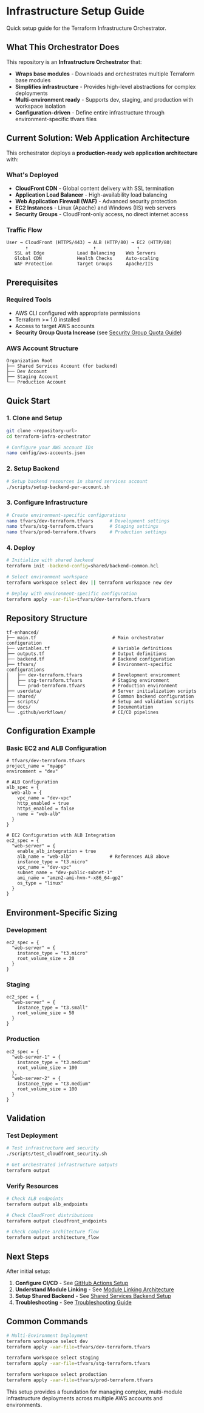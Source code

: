 # Infrastructure Setup Guide

Quick setup guide for the Terraform Infrastructure Orchestrator.

## What This Orchestrator Does

This repository is an **Infrastructure Orchestrator** that:
- **Wraps base modules** - Downloads and orchestrates multiple Terraform base modules
- **Simplifies infrastructure** - Provides high-level abstractions for complex deployments  
- **Multi-environment ready** - Supports dev, staging, and production with workspace isolation
- **Configuration-driven** - Define entire infrastructure through environment-specific tfvars files

## Current Solution: Web Application Architecture

This orchestrator deploys a **production-ready web application architecture** with:

### What's Deployed
- **CloudFront CDN** - Global content delivery with SSL termination
- **Application Load Balancer** - High-availability load balancing
- **Web Application Firewall (WAF)** - Advanced security protection
- **EC2 Instances** - Linux (Apache) and Windows (IIS) web servers
- **Security Groups** - CloudFront-only access, no direct internet access

### Traffic Flow
```
User → CloudFront (HTTPS/443) → ALB (HTTP/80) → EC2 (HTTP/80)
       ↑                        ↑               ↑
   SSL at Edge            Load Balancing    Web Servers
   Global CDN             Health Checks     Auto-scaling
   WAF Protection         Target Groups     Apache/IIS
```

## Prerequisites

### Required Tools
- AWS CLI configured with appropriate permissions
- Terraform >= 1.0 installed
- Access to target AWS accounts
- **Security Group Quota Increase** (see [Security Group Quota Guide](security_group_quota_increase.md))

### AWS Account Structure
```
Organization Root
├── Shared Services Account (for backend)
├── Dev Account
├── Staging Account
└── Production Account
```

## Quick Start

### 1. Clone and Setup
```bash
git clone <repository-url>
cd terraform-infra-orchestrator

# Configure your AWS account IDs
nano config/aws-accounts.json
```

### 2. Setup Backend
```bash
# Setup backend resources in shared services account
./scripts/setup-backend-per-account.sh
```

### 3. Configure Infrastructure
```bash
# Create environment-specific configurations
nano tfvars/dev-terraform.tfvars      # Development settings
nano tfvars/stg-terraform.tfvars      # Staging settings  
nano tfvars/prod-terraform.tfvars     # Production settings
```

### 4. Deploy
```bash
# Initialize with shared backend
terraform init -backend-config=shared/backend-common.hcl

# Select environment workspace
terraform workspace select dev || terraform workspace new dev

# Deploy with environment-specific configuration
terraform apply -var-file=tfvars/dev-terraform.tfvars
```

## Repository Structure

```
tf-enhanced/
├── main.tf                            # Main orchestrator configuration
├── variables.tf                       # Variable definitions
├── outputs.tf                         # Output definitions
├── backend.tf                         # Backend configuration
├── tfvars/                            # Environment-specific configurations
│   ├── dev-terraform.tfvars           # Development environment
│   ├── stg-terraform.tfvars           # Staging environment
│   └── prod-terraform.tfvars          # Production environment
├── userdata/                          # Server initialization scripts
├── shared/                            # Common backend configuration
├── scripts/                           # Setup and validation scripts
├── docs/                              # Documentation
└── .github/workflows/                 # CI/CD pipelines
```

## Configuration Example

### Basic EC2 and ALB Configuration
```hcl
# tfvars/dev-terraform.tfvars
project_name = "myapp"
environment = "dev"

# ALB Configuration
alb_spec = {
  web-alb = {
    vpc_name = "dev-vpc"
    http_enabled = true
    https_enabled = false
    name = "web-alb"
  }
}

# EC2 Configuration with ALB Integration
ec2_spec = {
  "web-server" = {
    enable_alb_integration = true
    alb_name = "web-alb"              # References ALB above
    instance_type = "t3.micro"
    vpc_name = "dev-vpc"
    subnet_name = "dev-public-subnet-1"
    ami_name = "amzn2-ami-hvm-*-x86_64-gp2"
    os_type = "linux"
  }
}
```

## Environment-Specific Sizing

### Development
```hcl
ec2_spec = {
  "web-server" = {
    instance_type = "t3.micro"
    root_volume_size = 20
  }
}
```

### Staging
```hcl
ec2_spec = {
  "web-server" = {
    instance_type = "t3.small"
    root_volume_size = 50
  }
}
```

### Production
```hcl
ec2_spec = {
  "web-server-1" = {
    instance_type = "t3.medium"
    root_volume_size = 100
  },
  "web-server-2" = {
    instance_type = "t3.medium"
    root_volume_size = 100
  }
}
```

## Validation

### Test Deployment
```bash
# Test infrastructure and security
./scripts/test_cloudfront_security.sh

# Get orchestrated infrastructure outputs
terraform output
```

### Verify Resources
```bash
# Check ALB endpoints
terraform output alb_endpoints

# Check CloudFront distributions
terraform output cloudfront_endpoints

# Check complete architecture flow
terraform output architecture_flow
```

## Next Steps

After initial setup:
1. **Configure CI/CD** - See [GitHub Actions Setup](github_actions_setup.md)
2. **Understand Module Linking** - See [Module Linking Architecture](module_linking_architecture.md)
3. **Setup Shared Backend** - See [Shared Services Backend Setup](shared_services_backend_setup.md)
4. **Troubleshooting** - See [Troubleshooting Guide](troubleshooting.md)

## Common Commands

```bash
# Multi-Environment Deployment
terraform workspace select dev
terraform apply -var-file=tfvars/dev-terraform.tfvars

terraform workspace select staging
terraform apply -var-file=tfvars/stg-terraform.tfvars

terraform workspace select production
terraform apply -var-file=tfvars/prod-terraform.tfvars
```

This setup provides a foundation for managing complex, multi-module infrastructure deployments across multiple AWS accounts and environments.